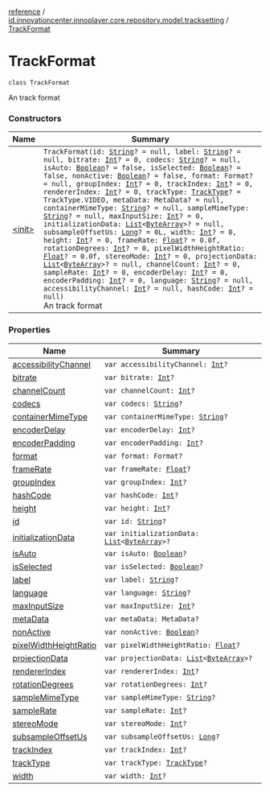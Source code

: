 [reference](../../index.md) / [id.innovationcenter.innoplayer.core.repository.model.tracksetting](../index.md) / [TrackFormat](./index.md)

# TrackFormat

`class TrackFormat`

An track format

### Constructors

| Name | Summary |
|---|---|
| [&lt;init&gt;](-init-.md) | `TrackFormat(id: `[`String`](https://kotlinlang.org/api/latest/jvm/stdlib/kotlin/-string/index.html)`? = null, label: `[`String`](https://kotlinlang.org/api/latest/jvm/stdlib/kotlin/-string/index.html)`? = null, bitrate: `[`Int`](https://kotlinlang.org/api/latest/jvm/stdlib/kotlin/-int/index.html)`? = 0, codecs: `[`String`](https://kotlinlang.org/api/latest/jvm/stdlib/kotlin/-string/index.html)`? = null, isAuto: `[`Boolean`](https://kotlinlang.org/api/latest/jvm/stdlib/kotlin/-boolean/index.html)`? = false, isSelected: `[`Boolean`](https://kotlinlang.org/api/latest/jvm/stdlib/kotlin/-boolean/index.html)`? = false, nonActive: `[`Boolean`](https://kotlinlang.org/api/latest/jvm/stdlib/kotlin/-boolean/index.html)`? = false, format: Format? = null, groupIndex: `[`Int`](https://kotlinlang.org/api/latest/jvm/stdlib/kotlin/-int/index.html)`? = 0, trackIndex: `[`Int`](https://kotlinlang.org/api/latest/jvm/stdlib/kotlin/-int/index.html)`? = 0, rendererIndex: `[`Int`](https://kotlinlang.org/api/latest/jvm/stdlib/kotlin/-int/index.html)`? = 0, trackType: `[`TrackType`](../-track-type/index.md)`? = TrackType.VIDEO, metaData: MetaData? = null, containerMimeType: `[`String`](https://kotlinlang.org/api/latest/jvm/stdlib/kotlin/-string/index.html)`? = null, sampleMimeType: `[`String`](https://kotlinlang.org/api/latest/jvm/stdlib/kotlin/-string/index.html)`? = null, maxInputSize: `[`Int`](https://kotlinlang.org/api/latest/jvm/stdlib/kotlin/-int/index.html)`? = 0, initializationData: `[`List`](https://kotlinlang.org/api/latest/jvm/stdlib/kotlin.collections/-list/index.html)`<`[`ByteArray`](https://kotlinlang.org/api/latest/jvm/stdlib/kotlin/-byte-array/index.html)`>? = null, subsampleOffsetUs: `[`Long`](https://kotlinlang.org/api/latest/jvm/stdlib/kotlin/-long/index.html)`? = 0L, width: `[`Int`](https://kotlinlang.org/api/latest/jvm/stdlib/kotlin/-int/index.html)`? = 0, height: `[`Int`](https://kotlinlang.org/api/latest/jvm/stdlib/kotlin/-int/index.html)`? = 0, frameRate: `[`Float`](https://kotlinlang.org/api/latest/jvm/stdlib/kotlin/-float/index.html)`? = 0.0f, rotationDegrees: `[`Int`](https://kotlinlang.org/api/latest/jvm/stdlib/kotlin/-int/index.html)`? = 0, pixelWidthHeightRatio: `[`Float`](https://kotlinlang.org/api/latest/jvm/stdlib/kotlin/-float/index.html)`? = 0.0f, stereoMode: `[`Int`](https://kotlinlang.org/api/latest/jvm/stdlib/kotlin/-int/index.html)`? = 0, projectionData: `[`List`](https://kotlinlang.org/api/latest/jvm/stdlib/kotlin.collections/-list/index.html)`<`[`ByteArray`](https://kotlinlang.org/api/latest/jvm/stdlib/kotlin/-byte-array/index.html)`>? = null, channelCount: `[`Int`](https://kotlinlang.org/api/latest/jvm/stdlib/kotlin/-int/index.html)`? = 0, sampleRate: `[`Int`](https://kotlinlang.org/api/latest/jvm/stdlib/kotlin/-int/index.html)`? = 0, encoderDelay: `[`Int`](https://kotlinlang.org/api/latest/jvm/stdlib/kotlin/-int/index.html)`? = 0, encoderPadding: `[`Int`](https://kotlinlang.org/api/latest/jvm/stdlib/kotlin/-int/index.html)`? = 0, language: `[`String`](https://kotlinlang.org/api/latest/jvm/stdlib/kotlin/-string/index.html)`? = null, accessibilityChannel: `[`Int`](https://kotlinlang.org/api/latest/jvm/stdlib/kotlin/-int/index.html)`? = null, hashCode: `[`Int`](https://kotlinlang.org/api/latest/jvm/stdlib/kotlin/-int/index.html)`? = null)`<br>An track format |

### Properties

| Name | Summary |
|---|---|
| [accessibilityChannel](accessibility-channel.md) | `var accessibilityChannel: `[`Int`](https://kotlinlang.org/api/latest/jvm/stdlib/kotlin/-int/index.html)`?` |
| [bitrate](bitrate.md) | `var bitrate: `[`Int`](https://kotlinlang.org/api/latest/jvm/stdlib/kotlin/-int/index.html)`?` |
| [channelCount](channel-count.md) | `var channelCount: `[`Int`](https://kotlinlang.org/api/latest/jvm/stdlib/kotlin/-int/index.html)`?` |
| [codecs](codecs.md) | `var codecs: `[`String`](https://kotlinlang.org/api/latest/jvm/stdlib/kotlin/-string/index.html)`?` |
| [containerMimeType](container-mime-type.md) | `var containerMimeType: `[`String`](https://kotlinlang.org/api/latest/jvm/stdlib/kotlin/-string/index.html)`?` |
| [encoderDelay](encoder-delay.md) | `var encoderDelay: `[`Int`](https://kotlinlang.org/api/latest/jvm/stdlib/kotlin/-int/index.html)`?` |
| [encoderPadding](encoder-padding.md) | `var encoderPadding: `[`Int`](https://kotlinlang.org/api/latest/jvm/stdlib/kotlin/-int/index.html)`?` |
| [format](format.md) | `var format: Format?` |
| [frameRate](frame-rate.md) | `var frameRate: `[`Float`](https://kotlinlang.org/api/latest/jvm/stdlib/kotlin/-float/index.html)`?` |
| [groupIndex](group-index.md) | `var groupIndex: `[`Int`](https://kotlinlang.org/api/latest/jvm/stdlib/kotlin/-int/index.html)`?` |
| [hashCode](hash-code.md) | `var hashCode: `[`Int`](https://kotlinlang.org/api/latest/jvm/stdlib/kotlin/-int/index.html)`?` |
| [height](height.md) | `var height: `[`Int`](https://kotlinlang.org/api/latest/jvm/stdlib/kotlin/-int/index.html)`?` |
| [id](id.md) | `var id: `[`String`](https://kotlinlang.org/api/latest/jvm/stdlib/kotlin/-string/index.html)`?` |
| [initializationData](initialization-data.md) | `var initializationData: `[`List`](https://kotlinlang.org/api/latest/jvm/stdlib/kotlin.collections/-list/index.html)`<`[`ByteArray`](https://kotlinlang.org/api/latest/jvm/stdlib/kotlin/-byte-array/index.html)`>?` |
| [isAuto](is-auto.md) | `var isAuto: `[`Boolean`](https://kotlinlang.org/api/latest/jvm/stdlib/kotlin/-boolean/index.html)`?` |
| [isSelected](is-selected.md) | `var isSelected: `[`Boolean`](https://kotlinlang.org/api/latest/jvm/stdlib/kotlin/-boolean/index.html)`?` |
| [label](label.md) | `var label: `[`String`](https://kotlinlang.org/api/latest/jvm/stdlib/kotlin/-string/index.html)`?` |
| [language](language.md) | `var language: `[`String`](https://kotlinlang.org/api/latest/jvm/stdlib/kotlin/-string/index.html)`?` |
| [maxInputSize](max-input-size.md) | `var maxInputSize: `[`Int`](https://kotlinlang.org/api/latest/jvm/stdlib/kotlin/-int/index.html)`?` |
| [metaData](meta-data.md) | `var metaData: MetaData?` |
| [nonActive](non-active.md) | `var nonActive: `[`Boolean`](https://kotlinlang.org/api/latest/jvm/stdlib/kotlin/-boolean/index.html)`?` |
| [pixelWidthHeightRatio](pixel-width-height-ratio.md) | `var pixelWidthHeightRatio: `[`Float`](https://kotlinlang.org/api/latest/jvm/stdlib/kotlin/-float/index.html)`?` |
| [projectionData](projection-data.md) | `var projectionData: `[`List`](https://kotlinlang.org/api/latest/jvm/stdlib/kotlin.collections/-list/index.html)`<`[`ByteArray`](https://kotlinlang.org/api/latest/jvm/stdlib/kotlin/-byte-array/index.html)`>?` |
| [rendererIndex](renderer-index.md) | `var rendererIndex: `[`Int`](https://kotlinlang.org/api/latest/jvm/stdlib/kotlin/-int/index.html)`?` |
| [rotationDegrees](rotation-degrees.md) | `var rotationDegrees: `[`Int`](https://kotlinlang.org/api/latest/jvm/stdlib/kotlin/-int/index.html)`?` |
| [sampleMimeType](sample-mime-type.md) | `var sampleMimeType: `[`String`](https://kotlinlang.org/api/latest/jvm/stdlib/kotlin/-string/index.html)`?` |
| [sampleRate](sample-rate.md) | `var sampleRate: `[`Int`](https://kotlinlang.org/api/latest/jvm/stdlib/kotlin/-int/index.html)`?` |
| [stereoMode](stereo-mode.md) | `var stereoMode: `[`Int`](https://kotlinlang.org/api/latest/jvm/stdlib/kotlin/-int/index.html)`?` |
| [subsampleOffsetUs](subsample-offset-us.md) | `var subsampleOffsetUs: `[`Long`](https://kotlinlang.org/api/latest/jvm/stdlib/kotlin/-long/index.html)`?` |
| [trackIndex](track-index.md) | `var trackIndex: `[`Int`](https://kotlinlang.org/api/latest/jvm/stdlib/kotlin/-int/index.html)`?` |
| [trackType](track-type.md) | `var trackType: `[`TrackType`](../-track-type/index.md)`?` |
| [width](width.md) | `var width: `[`Int`](https://kotlinlang.org/api/latest/jvm/stdlib/kotlin/-int/index.html)`?` |
